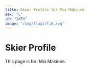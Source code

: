 ```yaml
---
title: Skier Profile for Mia Mäkinen
sex: "L"
id: "2459"
image: "/img/flags/fin.svg" 
---
```


# Skier Profile

This page is for: Mia Mäkinen.
    